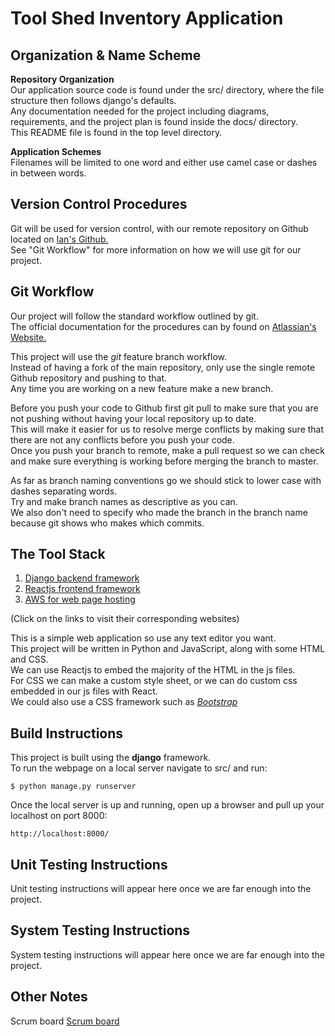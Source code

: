 # Tool Shed Inventory Application

## Organization & Name Scheme

**Repository Organization**\
Our application source code is found under the src/ directory, where the file structure then follows django's defaults.\
Any documentation needed for the project including diagrams, requirements, and the project plan is found inside the docs/ directory.\
This README file is found in the top level directory.

**Application Schemes**\
Filenames will be limited to one word and either use camel case or dashes in between words.

## Version Control Procedures

Git will be used for version control, with our remote repository on Github located on [Ian's Github.](https://github.com/IanMacfarlane/cs3450-toolshed)\
See "Git Workflow" for more information on how we will use git for our project.

## Git Workflow

Our project will follow the standard workflow outlined by git.\
The official documentation for the procedures can by found on [Atlassian's Website.](https://www.atlassian.com/git/tutorials/comparing-workflows/feature-branch-workflow)

This project will use the _git_ feature branch workflow.\
Instead of having a fork of the main repository, only use the single remote Github repository and pushing to that.\
Any time you are working on a new feature make a new branch.

Before you push your code to Github first git pull to make sure that you are not pushing without having your local repository up to date.\
This will make it easier for us to resolve merge conflicts by making sure that there are not any conflicts before you push your code.\
Once you push your branch to remote, make a pull request so we can check and make sure everything is working before merging the branch to master.

As far as branch naming conventions go we should stick to lower case with dashes separating words.\
Try and make branch names as descriptive as you can.\
We also don't need to specify who made the branch in the branch name because git shows who makes which commits.

## The Tool Stack 

1. [Django backend framework](https://docs.djangoproject.com/en/3.0/)
2. [Reactjs frontend framework](https://reactjs.org/docs/getting-started.html)
3. [AWS for web page hosting](https://docs.aws.amazon.com/elasticbeanstalk/latest/dg/create-deploy-python-django.html)

(Click on the links to visit their corresponding websites)

This is a simple web application so use any text editor you want.\
This project will be written in Python and JavaScript, along with some HTML and CSS.\
We can use Reactjs to embed the majority of the HTML in the js files.\
For CSS we can make a custom style sheet, or we can do custom css embedded in our js files with React.\
We could also use a CSS framework such as [_Bootstrap_](https://react-bootstrap.github.io/getting-started/introduction)

## Build Instructions

This project is built using the **django** framework.\
To run the webpage on a local server navigate to src/ and run:

```$ python manage.py runserver```

Once the local server is up and running, open up a browser and pull up your localhost on port 8000:

```http://localhost:8000/```

## Unit Testing Instructions

Unit testing instructions will appear here once we are far enough into the project.

## System Testing Instructions

System testing instructions will appear here once we are far enough into the project.

## Other Notes

Scrum board [Scrum board](https://docs.google.com/spreadsheets/d/115-6lCkCsZA2XjLZDjx7ftg_P1KPQyFkSXc2TrXL4D8/edit#gid=348128126)
